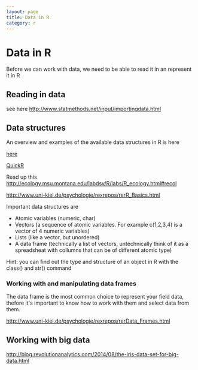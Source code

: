 ```yaml
---
layout: page
title: Data in R
category: r
---
```


Data in R
===

Before we can work with data, we need to be able to read it in an represent it in R

## Reading in data

see here http://www.statmethods.net/input/importingdata.html

## Data structures

An overview and examples of the available data structures in R is here

[here](http://ecology.msu.montana.edu/labdsv/R/labs/R_ecology.html#recol)

[QuickR](http://www.statmethods.net/)

Read up this http://ecology.msu.montana.edu/labdsv/R/labs/R_ecology.html#recol

http://www.uni-kiel.de/psychologie/rexrepos/rerR_Basics.html

Important data structures are

* Atomic variables (numeric, char)
* Vectors (a sequence of atomic variables. For example c(1,2,3,4) is a vector of 4 numeric variables)
* Lists (like a vector, but unordered)
* A data frame (technically a list of vectors, untechnically think of it as a spreadsheat with collumns that can be of different atomic type)

Hint: you can find out the type and structure of an object in R with the class() and str() command

### Working with and manipulating data frames

The data frame is the most common choice to represent your field data, thefore it's important to know how to work with them and select data from them. 

http://www.uni-kiel.de/psychologie/rexrepos/rerData_Frames.html

## Working with big data 

http://blog.revolutionanalytics.com/2014/08/the-iris-data-set-for-big-data.html




